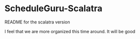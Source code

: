 # ScheduleGuru-Scalatra
README for the scalatra version

I feel that we are more organized this time around.
It will be good
